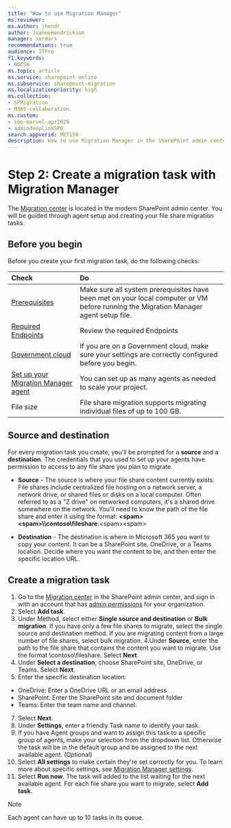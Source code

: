 ```yaml
---
title: "How to use Migration Manager"
ms.reviewer: 
ms.author: jhendr
author: JoanneHendrickson
manager: serdars
recommendations: true
audience: ITPro
f1.keywords:
- NOCSH
ms.topic: article
ms.service: sharepoint-online
ms.subservice: sharepoint-migration
ms.localizationpriority: high
ms.collection: 
- SPMigration
- M365-collaboration
ms.custom:
- seo-marvel-apr2020
- admindeeplinkSPO
search.appverid: MET150
description: How to use Migration Manager in the SharePoint admin center to move your content to Microsoft 365.
---
```

# Step 2: Create a migration task with Migration Manager

The <a href="https://go.microsoft.com/fwlink/?linkid=2185075" target="_blank">Migration center</a> is located in the modern SharePoint admin center. You will be guided through agent setup and creating your file share migration tasks.    

## Before you begin

Before you create your first migration task, do the following checks: 


|**Check**|**Do**|
|:-----|:-----|
|[Prerequisites](mm-prerequisites.md)|Make sure all system prerequisites have been met on your local computer or VM before running the Migration Manager agent setup file.|
|[Required Endpoints](mm-prerequisites.md#required-endpoints)|Review the required Endpoints|
|[Government cloud](mm-gov-cloud.md)|If you are on a Government cloud, make sure your settings are correctly configured before you begin.|
|[Set up your Migration Manager agent](mm-setup-clients.md#set-up-an-agent)|You can set up as many agents as needed to scale your project.|
|File size|File share migration supports migrating individual files of up to 100 GB.|


## Source and destination
For every migration task you create, you'll be prompted for a **source** and a **destination**. The credentials that you used to set up your agents have permission to access to any file share you plan to migrate.

- **Source** - The source is where your file share content currently exists. File shares include centralized file hosting on a network server, a network drive, or shared files or disks on a local computer. Often referred to as a "Z drive" on networked computers, it's a shared drive somewhere on the network. You'll need to know the path of the file share and enter it using the format:  **\<spam\>\<spam\>\\\contoso\fileshare.**\<spam\>\<spam\>

- **Destination** - The destination is where in Microsoft 365 you want to copy your content. It can be a SharePoint site, OneDrive, or a Teams location. Decide where you want the content to be, and then enter the specific location URL. 

## Create a migration task
  
1. Go to the <a href="https://go.microsoft.com/fwlink/?linkid=2185075" target="_blank">Migration center</a> in the SharePoint admin center, and sign in with an account that has [admin permissions](/sharepoint/sharepoint-admin-role) for your organization.   
2. Select **Add task**.   
3. Under Method, select either **Single source and destination** or **Bulk migration**. If you have only a few file shares to migrate, select the single source and destination method. If you are migrating content from a large number of file shares, select bulk migration.
4.Under **Source**, enter the path to the file share that contains the content you want to migrate.  Use the format \\contoso\fileshare. Select **Next**.
5. Under **Select a destination**, choose SharePoint site, OneDrive, or Teams. Select **Next**.
6. Enter the specific destination location: </br>
 -  OneDrive:  Enter a OneDrive URL or an email address
 -  SharePoint:  Enter the SharePoint site and document folder
 -  Teams:  Enter the team name and channel.  

7. Select **Next**.
8. Under **Settings**, enter a friendly Task name to identify your task.
9. If you have Agent groups and want to assign this task to a specific group of agents, make your selection from the dropdown list. Otherwise the task will be in the default group and be assigned to the next available agent. (Optional) 
10. Select **All settings** to make certain they're set correctly for you. To learn more about specific settings, see [Migration Manager settings](mm-settings.md).
11. Select **Run now**. The task will added to the list waiting for the next available agent. For each file share you want to migrate, select **Add task**.

>[!Note]
>Each agent can have up to 10 tasks in its queue.